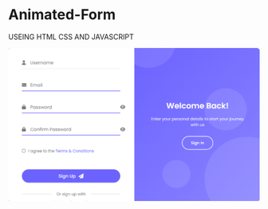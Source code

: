 # Animated-Form
USEING HTML CSS AND JAVASCRIPT

![image alt](https://github.com/Aadarshkumarsingh8084/Animated-Form/blob/main/Screenshot%202025-04-11%20064332.png)
